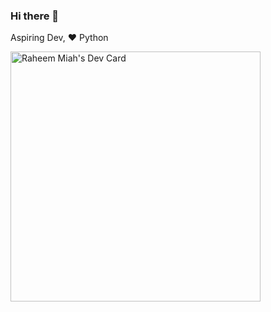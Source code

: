 ### Hi there 👋
Aspiring Dev, ♥ Python
<!--
**rmiah209/rmiah209** is a ✨ _special_ ✨ repository because its `README.md` (this file) appears on your GitHub profile.

Here are some ideas to get you started:

- 🔭 I’m currently working on ...
- 🌱 I’m currently learning ...
- 👯 I’m looking to collaborate on ...
- 🤔 I’m looking for help with ...
- 💬 Ask me about ...
- 📫 How to reach me: ...
- 😄 Pronouns: ...
- ⚡ Fun fact: ...
-->
<a href="https://app.daily.dev/rm209"><img src="https://api.daily.dev/devcards/78476f0cf6b44432955a4e35348cfa3e.png?r=qlx" width="400" alt="Raheem Miah's Dev Card"/></a>
